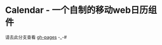 Calendar - 一个自制的移动web日历组件
==============================
请去此分支查看 <a href="https://github.com/gyj963/calendar/tree/gh-pages">gh-pages</a>
-_-#

